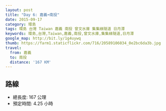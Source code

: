 ```yaml
---
layout: post
title: "Day 6: 嘉義➟南投"
date: 2015-09-17
category: 環島
tags: 環島 台灣 Taiwan 嘉義 南投 曾文水庫 集集綠隧道 日月潭
keywords: 環島,台灣,Taiwan,嘉義,南投,曾文水庫,集集綠隧道,日月潭
google_map: http://bit.ly/1g4uywq
thumb: https://farm1.staticflickr.com/716/20589106034_0e2bc6da3b.jpg
travel:
  from: 嘉義
  to: 南投
  distance: '167 KM'
---
```


## 路線

- 總長度: 167 公理
- 預定時間: 4.25 小時
